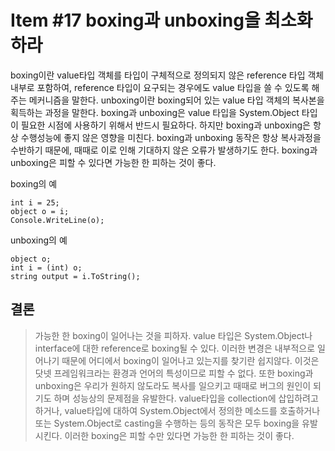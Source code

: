 # Item #17 boxing과 unboxing을 최소화하라

boxing이란 value타입 객체를 타입이 구체적으로 정의되지 않은 reference 타입 객체 내부로 포함하여, reference 타입이 요구되는 경우에도 value 타입을 쓸 수 있도록 해주는 메커니즘을 말한다. unboxing이란 boxing되어 있는 value 타입 객체의 복사본을 획득하는 과정을 말한다. boxing과 unboxing은 value 타입을 System.Object 타입이 필요한 시점에 사용하기 위해서 반드시 필요하다. 하지만 boxing과 unboxing은 항상 수행성능에 좋지 않은 영향을 미친다. boxing과 unboxing 동작은 항상 복사과정을 수반하기 때문에, 때때로 이로 인해 기대하지 않은 오류가 발생하기도 한다. boxing과 unboxing은 피할 수 있다면 가능한 한 피하는 것이 좋다.

boxing의 예

```
int i = 25;
object o = i;
Console.WriteLine(o);
```

unboxing의 예

```
object o;
int i = (int) o;
string output = i.ToString();
```

## 결론

> 가능한 한 boxing이 일어나는 것을 피하자. value 타입은 System.Object나 interface에 대한 reference로 boxing될 수 있다. 이러한 변경은 내부적으로 일어나기 때문에 어디에서 boxing이 일어나고 있는지를 찾기란 쉽지않다. 이것은 닷넷 프레임워크라는 환경과 언어의 특성이므로 피할 수 없다. 또한 boxing과 unboxing은 우리가 원하지 않도라도 복사를 일으키고 때때로 버그의 원인이 되기도 하며 성능상의 문제점을 유발한다. value타입을 collection에 삽입하려고 하거나, value타입에 대하여 System.Object에서 정의한 메소드를 호출하거나 또는 System.Object로 casting을 수행하는 등의 동작은 모두 boxing을 유발시킨다. 이러한 boxing은 피할 수만 있다면 가능한 한 피하는 것이 좋다.



